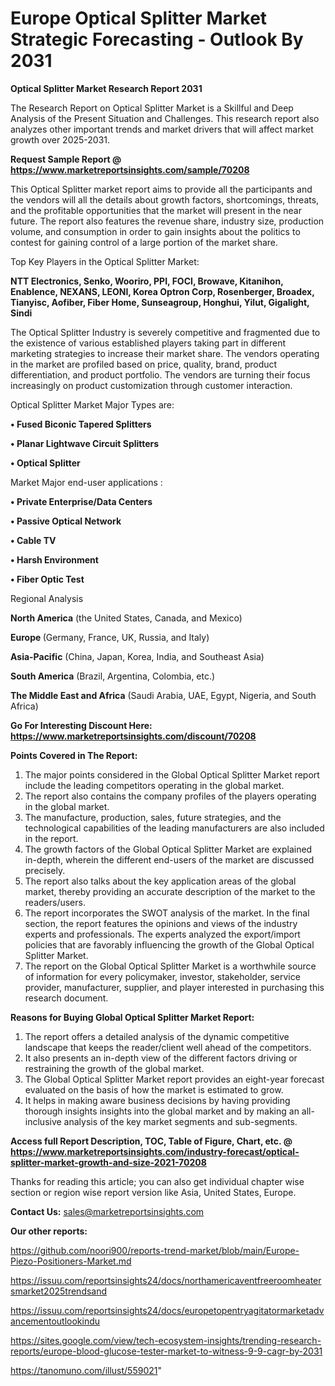 # Europe Optical Splitter Market Strategic Forecasting - Outlook By 2031

<strong>Optical Splitter Market Research Report 2031</strong>

The Research Report on Optical Splitter Market is a Skillful and Deep Analysis of the Present Situation and Challenges. This research report also analyzes other important trends and market drivers that will affect market growth over 2025-2031.

<strong>Request Sample Report @ <a href=https://www.marketreportsinsights.com/sample/70208>https://www.marketreportsinsights.com/sample/70208</a></strong>

This Optical Splitter market report aims to provide all the participants and the vendors will all the details about growth factors, shortcomings, threats, and the profitable opportunities that the market will present in the near future. The report also features the revenue share, industry size, production volume, and consumption in order to gain insights about the politics to contest for gaining control of a large portion of the market share.

Top Key Players in the Optical Splitter Market:

<strong>NTT Electronics, Senko, Wooriro, PPI, FOCI, Browave, Kitanihon, Enablence, NEXANS, LEONI, Korea Optron Corp, Rosenberger, Broadex, Tianyisc, Aofiber, Fiber Home, Sunseagroup, Honghui, Yilut, Gigalight, Sindi</strong>

The Optical Splitter Industry is severely competitive and fragmented due to the existence of various established players taking part in different marketing strategies to increase their market share. The vendors operating in the market are profiled based on price, quality, brand, product differentiation, and product portfolio. The vendors are turning their focus increasingly on product customization through customer interaction.

Optical Splitter Market Major Types are:

<strong>• Fused Biconic Tapered Splitters

• Planar Lightwave Circuit Splitters

• Optical Splitter</strong>

Market Major end-user applications :

<strong>• Private Enterprise/Data Centers

• Passive Optical Network

• Cable TV

• Harsh Environment

• Fiber Optic Test</strong>

Regional Analysis

</u><strong><b>North America</b></strong> (the United States, Canada, and Mexico)

<strong><b>Europe </b></strong>(Germany, France, UK, Russia, and Italy)

<strong><b>Asia-Pacific</b></strong> (China, Japan, Korea, India, and Southeast Asia)

<strong><b>South America</b></strong> (Brazil, Argentina, Colombia, etc.)

<strong><b>The Middle East and Africa</b></strong> (Saudi Arabia, UAE, Egypt, Nigeria, and South Africa)

<strong>Go For Interesting Discount Here: <a href=https://www.marketreportsinsights.com/discount/70208>https://www.marketreportsinsights.com/discount/70208</a></strong>

<strong>Points Covered in The Report:</strong>
<ol>
  <li>The major points considered in the Global Optical Splitter Market report include the leading competitors operating in the global market.</li>
  <li>The report also contains the company profiles of the players operating in the global market.</li>
  <li>The manufacture, production, sales, future strategies, and the technological capabilities of the leading manufacturers are also included in the report.</li>
  <li>The growth factors of the Global Optical Splitter Market are explained in-depth, wherein the different end-users of the market are discussed precisely.</li>
  <li>The report also talks about the key application areas of the global market, thereby providing an accurate description of the market to the readers/users.</li>
  <li>The report incorporates the SWOT analysis of the market. In the final section, the report features the opinions and views of the industry experts and professionals. The experts analyzed the export/import policies that are favorably influencing the growth of the Global Optical Splitter Market.</li>
  <li>The report on the Global Optical Splitter Market is a worthwhile source of information for every policymaker, investor, stakeholder, service provider, manufacturer, supplier, and player interested in purchasing this research document.</li>
</ol>
<strong>Reasons for Buying Global Optical Splitter Market Report:</strong>

<ol>
  <li>The report offers a detailed analysis of the dynamic competitive landscape that keeps the reader/client well ahead of the competitors.</li>
  <li>It also presents an in-depth view of the different factors driving or restraining the growth of the global market.</li>
  <li>The Global Optical Splitter Market report provides an eight-year forecast evaluated on the basis of how the market is estimated to grow.</li>
  <li>It helps in making aware business decisions by having providing thorough insights insights into the global market and by making an all-inclusive analysis of the key market segments and sub-segments.</li>
</ol>
<strong>Access full Report Description, TOC, Table of Figure, Chart, etc. @ <a href=https://www.marketreportsinsights.com/industry-forecast/optical-splitter-market-growth-and-size-2021-70208>https://www.marketreportsinsights.com/industry-forecast/optical-splitter-market-growth-and-size-2021-70208</a></strong>


Thanks for reading this article; you can also get individual chapter wise section or region wise report version like Asia, United States, Europe.

<strong>Contact Us:</strong>
sales@marketreportsinsights.com

<strong>Our other reports:</strong>

<a href=https://github.com/noori900/reports-trend-market/blob/main/Europe-Piezo-Positioners-Market.md>https://github.com/noori900/reports-trend-market/blob/main/Europe-Piezo-Positioners-Market.md</a>

<a href=https://issuu.com/reportsinsights24/docs/northamericaventfreeroomheatersmarket2025trendsand>https://issuu.com/reportsinsights24/docs/northamericaventfreeroomheatersmarket2025trendsand</a>

<a href=https://issuu.com/reportsinsights24/docs/europetopentryagitatormarketadvancementoutlookindu>https://issuu.com/reportsinsights24/docs/europetopentryagitatormarketadvancementoutlookindu</a>

<a href=https://sites.google.com/view/tech-ecosystem-insights/trending-research-reports/europe-blood-glucose-tester-market-to-witness-9-9-cagr-by-2031>https://sites.google.com/view/tech-ecosystem-insights/trending-research-reports/europe-blood-glucose-tester-market-to-witness-9-9-cagr-by-2031</a>

<a href=https://tanomuno.com/illust/559021>https://tanomuno.com/illust/559021</a>"
